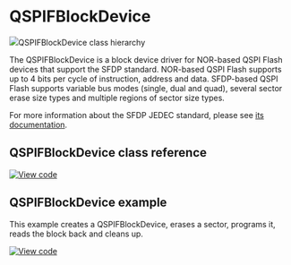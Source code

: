 # QSPIFBlockDevice

<span class="images">![](https://os.mbed.com/docs/mbed-os/v6.0-preview/mbed-os-api-doxy/class_q_s_p_i_f_block_device.png)<span>QSPIFBlockDevice class hierarchy</span></span>


The QSPIFBlockDevice is a block device driver for NOR-based QSPI Flash devices that support the SFDP standard. NOR-based QSPI Flash supports up to 4 bits per cycle of instruction, address and data. SFDP-based QSPI Flash supports variable bus modes (single, dual and quad), several sector erase size types and multiple regions of sector size types.

For more information about the SFDP JEDEC standard, please see [its documentation](https://www.jedec.org/system/files/docs/JESD216C.pdf).

## QSPIFBlockDevice class reference

[![View code](https://www.mbed.com/embed/?type=library)](https://os.mbed.com/docs/mbed-os/v6.0-preview/mbed-os-api-doxy/class_q_s_p_i_f_block_device.html)

## QSPIFBlockDevice example

This example creates a QSPIFBlockDevice, erases a sector, programs it, reads the block back and cleans up.

[![View code](https://www.mbed.com/embed/?url=https://github.com/ARMmbed/mbed-os-examples-docs_only/blob/master/APIs_Storage/QSPIFBlockDevice_ex_1/)](https://github.com/ARMmbed/mbed-os-examples-docs_only/blob/master/APIs_Storage/QSPIFBlockDevice_ex_1/main.cpp)
